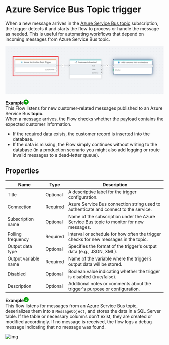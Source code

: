 # Azure Service Bus Topic trigger

When a new message arrives in the [Azure Service Bus topic](https://learn.microsoft.com/en-us/azure/service-bus-messaging/service-bus-queues-topics-subscriptions#topics-and-subscriptions) subscription, the trigger detects it and starts the flow to process or handle the message as needed. This is useful for automating workflows that depend on incoming messages from Azure Service Bus topic.

![img](/images/flow/topic-trigger.png)


**Example**![img](/images/strz.jpg)   
This Flow listens for new customer-related messages published to an Azure Service Bus **topic**.  
When a message arrives, the Flow checks whether the payload contains the expected customer information.  
- If the required data exists, the customer record is inserted into the database.  
- If the data is missing, the Flow simply continues without writing to the database (in a production scenario you might also add logging or route invalid messages to a dead-letter queue).


## Properties

| Name           | Type     | Description                                      |
|----------------|----------|--------------------------------------------------|
| Title          |  Optional | A descriptive label for the trigger configuration. |
| Connection     | Required |Azure Service Bus connection string used to authenticate and connect to the service. |
| Subscription name| Optional | Name of the subscription under the Azure Service Bus topic to monitor for new messages. |
| Polling frequency| Required | Interval or schedule for how often the trigger checks for new messages in the topic. |
| Output data type | Optional | Specifies the format of the trigger's output data (e.g., JSON, XML). |
| Output variable name | Required | Name of the variable where the trigger’s output data will be stored. |
| Disabled       | Optional | Boolean value indicating whether the trigger is disabled (true/false). |
| Description    | Optional | Additional notes or comments about the trigger's purpose or configuration. |




**Example**![img](../../../../images/strz2.jpg)   
This flow listens for messages from an Azure Service Bus topic, deserializes them into a ``MessageObject``, and stores the data in a SQL Server table. If the table or necessary columns don't exist, they are created or modified accordingly. If no message is received, the flow logs a debug message indicating that no message was found.

![img](https://profitbasedocs.blob.core.windows.net/flowimages/topic-trigger2.png)